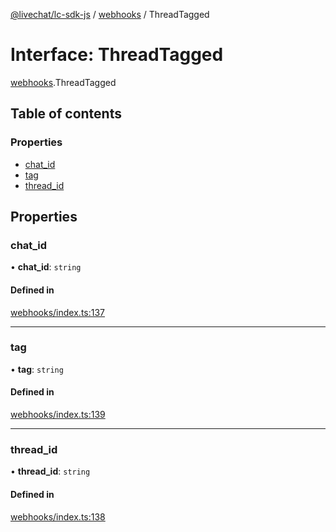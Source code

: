 [@livechat/lc-sdk-js](../README.md) / [webhooks](../modules/webhooks.md) / ThreadTagged

# Interface: ThreadTagged

[webhooks](../modules/webhooks.md).ThreadTagged

## Table of contents

### Properties

- [chat\_id](webhooks.ThreadTagged.md#chat_id)
- [tag](webhooks.ThreadTagged.md#tag)
- [thread\_id](webhooks.ThreadTagged.md#thread_id)

## Properties

### chat\_id

• **chat\_id**: `string`

#### Defined in

[webhooks/index.ts:137](https://github.com/livechat/lc-sdk-js/blob/1fa827f/src/webhooks/index.ts#L137)

___

### tag

• **tag**: `string`

#### Defined in

[webhooks/index.ts:139](https://github.com/livechat/lc-sdk-js/blob/1fa827f/src/webhooks/index.ts#L139)

___

### thread\_id

• **thread\_id**: `string`

#### Defined in

[webhooks/index.ts:138](https://github.com/livechat/lc-sdk-js/blob/1fa827f/src/webhooks/index.ts#L138)
